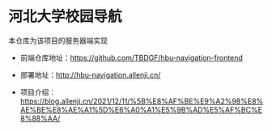 # 河北大学校园导航

本仓库为该项目的服务器端实现

- 前端仓库地址：https://github.com/TBDGF/hbu-navigation-frontend

- 部署地址：http://hbu-navigation.allenji.cn/

- 项目介绍：https://blog.allenji.cn/2021/12/11/%5B%E8%AF%BE%E9%A2%98%E8%AE%BE%E8%AE%A1%5D%E6%A0%A1%E5%9B%AD%E5%AF%BC%E8%88%AA/
